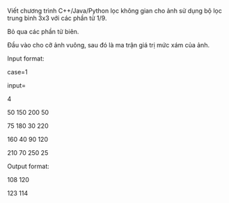 Viết chương trình C++/Java/Python lọc không gian cho ảnh sử dụng bộ lọc trung bình 3x3 với các phần tử 1/9.

Bỏ qua các phần tử biên.

Đầu vào cho cỡ ảnh vuông, sau đó là ma trận giá trị mức xám của ảnh.

Input format:

case=1

input=

4

50 150 200 50

75 180 30 220

160 40 90 120

210 70 250 25



Output format:

108 120

123 114

